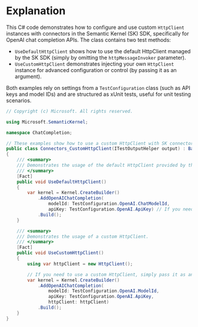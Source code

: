 # Explanation
This C# code demonstrates how to configure and use custom `HttpClient` instances with connectors in the Semantic Kernel (SK) SDK, specifically for OpenAI chat completion APIs. The class contains two test methods:
- `UseDefaultHttpClient` shows how to use the default HttpClient managed by the SK SDK (simply by omitting the `httpMessageInvoker` parameter).
- `UseCustomHttpClient` demonstrates injecting your own `HttpClient` instance for advanced configuration or control (by passing it as an argument).

Both examples rely on settings from a `TestConfiguration` class (such as API keys and model IDs) and are structured as xUnit tests, useful for unit testing scenarios.

```csharp
// Copyright (c) Microsoft. All rights reserved.

using Microsoft.SemanticKernel;

namespace ChatCompletion;

// These examples show how to use a custom HttpClient with SK connectors.
public class Connectors_CustomHttpClient(ITestOutputHelper output) : BaseTest(output)
{
    /// <summary>
    /// Demonstrates the usage of the default HttpClient provided by the SK SDK.
    /// </summary>
    [Fact]
    public void UseDefaultHttpClient()
    {
        var kernel = Kernel.CreateBuilder()
            .AddOpenAIChatCompletion(
                modelId: TestConfiguration.OpenAI.ChatModelId,
                apiKey: TestConfiguration.OpenAI.ApiKey) // If you need to use the default HttpClient from the SK SDK, simply omit the argument for the httpMessageInvoker parameter.
            .Build();
    }

    /// <summary>
    /// Demonstrates the usage of a custom HttpClient.
    /// </summary>
    [Fact]
    public void UseCustomHttpClient()
    {
        using var httpClient = new HttpClient();

        // If you need to use a custom HttpClient, simply pass it as an argument for the httpClient parameter.
        var kernel = Kernel.CreateBuilder()
            .AddOpenAIChatCompletion(
                modelId: TestConfiguration.OpenAI.ModelId,
                apiKey: TestConfiguration.OpenAI.ApiKey,
                httpClient: httpClient)
            .Build();
    }
}
```
